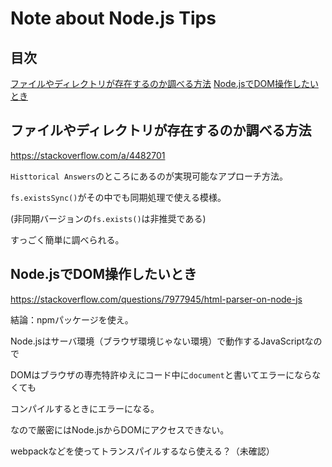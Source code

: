 # Note about Node.js Tips

## 目次

[ファイルやディレクトリが存在するのか調べる方法](#ファイルやディレクトリが存在するのか調べる方法)
[Node.jsでDOM操作したいとき](#Node.jsでDOM操作したいとき)
[](#)
[](#)
[](#)

## ファイルやディレクトリが存在するのか調べる方法

https://stackoverflow.com/a/4482701

`Histtorical Answers`のところにあるのが実現可能なアプローチ方法。

`fs.existsSync()`がその中でも同期処理で使える模様。

(非同期バージョンの`fs.exists()`は非推奨である)

すっごく簡単に調べられる。


## Node.jsでDOM操作したいとき

https://stackoverflow.com/questions/7977945/html-parser-on-node-js

結論：npmパッケージを使え。

Node.jsはサーバ環境（ブラウザ環境じゃない環境）で動作するJavaScriptなので

DOMはブラウザの専売特許ゆえにコード中に`document`と書いてエラーにならなくても

コンパイルするときにエラーになる。

なので厳密にはNode.jsからDOMにアクセスできない。

webpackなどを使ってトランスパイルするなら使える？（未確認）
